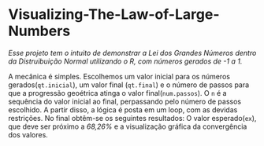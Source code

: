 # Visualizing-The-Law-of-Large-Numbers

*Esse projeto tem o intuito de demonstrar a Lei dos Grandes Números dentro da Distruibuição Normal utilizando o R, com números gerados de -1 a 1.*

A mecânica é simples. Escolhemos um valor inicial para os números gerados(`qt.inicial`), um valor final (`qt.final`) e o número de passos para que a progressão geoétrica atinga o valor final(`num.passos`). O `n` é a sequência do valor inicial ao final, perpassando pelo número de passos escolhido. A partir disso, a lógica é posta em um loop, com as devidas restrições. No final obtêm-se os seguintes resultados: O valor esperado(`ex`), que deve ser próximo a *68,26%* e a visualização gráfica da convergência dos valores.
